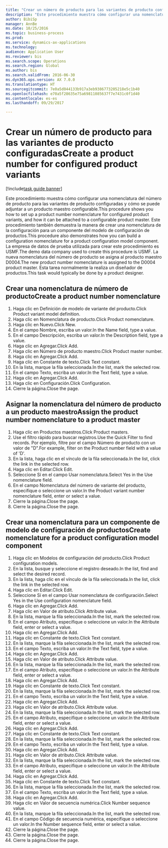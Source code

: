 ```yaml
--- 
title: "Crear un número de producto para las variantes de producto configuradas"
description: "Este procedimiento muestra cómo configurar una nomenclatura del número de producto para las variantes de producto configuradas y cómo se puede adjuntar a un producto maestro configurable."
author: BibiSp
manager: AnnBe
ms.date: 10/25/2016
ms.topic: business-process
ms.prod: 
ms.service: dynamics-ax-applications
ms.technology: 
audience: Application User
ms.reviewer: bis
ms.search.scope: Operations
ms.search.region: Global
ms.author: bis
ms.search.validFrom: 2016-06-30
ms.dyn365.ops.version: AX 7.0.0
ms.translationtype: HT
ms.sourcegitcommit: 7e0a5d044133b917a3eb9386773205218e5c1b40
ms.openlocfilehash: e70a5f28635e75a69811085637f7e7431c0f1d40
ms.contentlocale: es-es
ms.lasthandoff: 09/29/2017

---
```

# <a name="create-a-product-number-for-configured-product-variants"></a><span data-ttu-id="60ccd-103">Crear un número de producto para las variantes de producto configuradas</span><span class="sxs-lookup"><span data-stu-id="60ccd-103">Create a product number for configured product variants</span></span>

[!include[task guide banner](../../includes/task-guide-banner.md)]

<span data-ttu-id="60ccd-104">Este procedimiento muestra cómo configurar una nomenclatura del número de producto para las variantes de producto configuradas y cómo se puede adjuntar a un producto maestro configurable.</span><span class="sxs-lookup"><span data-stu-id="60ccd-104">This procedure shows you how to set up a product number nomenclature for configured product variants, and how it can be attached to a configurable product master.</span></span> <span data-ttu-id="60ccd-105">Este procedimiento también demuestra la manera de crear una nomenclatura de la configuración para un componente del modelo de configuración de productos.</span><span class="sxs-lookup"><span data-stu-id="60ccd-105">This procedure also demonstrates how you can build a configuration nomenclature for a product configuration model component.</span></span> <span data-ttu-id="60ccd-106">La empresa de datos de prueba utilizada para crear este procedimiento es USMF.</span><span class="sxs-lookup"><span data-stu-id="60ccd-106">The demo data company used to create this procedure is USMF.</span></span> <span data-ttu-id="60ccd-107">La nueva nomenclatura del número de producto se asigna al producto maestro D0004.</span><span class="sxs-lookup"><span data-stu-id="60ccd-107">The new product number nomenclature is assigned to the D0004 product master.</span></span> <span data-ttu-id="60ccd-108">Esta tarea normalmente la realiza un diseñador de productos.</span><span class="sxs-lookup"><span data-stu-id="60ccd-108">This task would typically be done by a product designer.</span></span>


## <a name="create-a-product-number-nomenclature"></a><span data-ttu-id="60ccd-109">Crear una nomenclatura de número de producto</span><span class="sxs-lookup"><span data-stu-id="60ccd-109">Create a product number nomenclature</span></span>
1. <span data-ttu-id="60ccd-110">Haga clic en Definición de modelo de variante del producto.</span><span class="sxs-lookup"><span data-stu-id="60ccd-110">Click Product variant model definition.</span></span>
2. <span data-ttu-id="60ccd-111">Haga clic en Nomenclatura de producto.</span><span class="sxs-lookup"><span data-stu-id="60ccd-111">Click Product nomenclature.</span></span>
3. <span data-ttu-id="60ccd-112">Haga clic en Nuevo.</span><span class="sxs-lookup"><span data-stu-id="60ccd-112">Click New.</span></span>
4. <span data-ttu-id="60ccd-113">En el campo Nombre, escriba un valor.</span><span class="sxs-lookup"><span data-stu-id="60ccd-113">In the Name field, type a value.</span></span>
5. <span data-ttu-id="60ccd-114">En el campo Descripción, escriba un valor.</span><span class="sxs-lookup"><span data-stu-id="60ccd-114">In the Description field, type a value.</span></span>
6. <span data-ttu-id="60ccd-115">Haga clic en Agregar.</span><span class="sxs-lookup"><span data-stu-id="60ccd-115">Click Add.</span></span>
7. <span data-ttu-id="60ccd-116">Haga clic en Número de producto maestro.</span><span class="sxs-lookup"><span data-stu-id="60ccd-116">Click Product master number.</span></span>
8. <span data-ttu-id="60ccd-117">Haga clic en Agregar.</span><span class="sxs-lookup"><span data-stu-id="60ccd-117">Click Add.</span></span>
9. <span data-ttu-id="60ccd-118">Haga clic en Constante de texto.</span><span class="sxs-lookup"><span data-stu-id="60ccd-118">Click Text constant.</span></span>
10. <span data-ttu-id="60ccd-119">En la lista, marque la fila seleccionada.</span><span class="sxs-lookup"><span data-stu-id="60ccd-119">In the list, mark the selected row.</span></span>
11. <span data-ttu-id="60ccd-120">En el campo Texto, escriba un valor.</span><span class="sxs-lookup"><span data-stu-id="60ccd-120">In the Text field, type a value.</span></span>
12. <span data-ttu-id="60ccd-121">Haga clic en Agregar.</span><span class="sxs-lookup"><span data-stu-id="60ccd-121">Click Add.</span></span>
13. <span data-ttu-id="60ccd-122">Haga clic en Configuración.</span><span class="sxs-lookup"><span data-stu-id="60ccd-122">Click Configuration.</span></span>
14. <span data-ttu-id="60ccd-123">Cierre la página.</span><span class="sxs-lookup"><span data-stu-id="60ccd-123">Close the page.</span></span>

## <a name="assign-the-product-number-nomenclature-to-a-product-master"></a><span data-ttu-id="60ccd-124">Asignar la nomenclatura del número de producto a un producto maestro</span><span class="sxs-lookup"><span data-stu-id="60ccd-124">Assign the product number nomenclature to a product master</span></span>
1. <span data-ttu-id="60ccd-125">Haga clic en Productos maestros.</span><span class="sxs-lookup"><span data-stu-id="60ccd-125">Click Product masters.</span></span>
2. <span data-ttu-id="60ccd-126">Use el filtro rápido para buscar registros.</span><span class="sxs-lookup"><span data-stu-id="60ccd-126">Use the Quick Filter to find records.</span></span> <span data-ttu-id="60ccd-127">Por ejemplo, filtre por el campo Número de producto con un valor de "D".</span><span class="sxs-lookup"><span data-stu-id="60ccd-127">For example, filter on the Product number field with a value of 'D'.</span></span>
3. <span data-ttu-id="60ccd-128">En la lista, haga clic en el vínculo de la fila seleccionada.</span><span class="sxs-lookup"><span data-stu-id="60ccd-128">In the list, click the link in the selected row.</span></span>
4. <span data-ttu-id="60ccd-129">Haga clic en Editar.</span><span class="sxs-lookup"><span data-stu-id="60ccd-129">Click Edit.</span></span>
5. <span data-ttu-id="60ccd-130">Seleccione Sí en el campo Usar nomenclatura.</span><span class="sxs-lookup"><span data-stu-id="60ccd-130">Select Yes in the Use nomenclature field.</span></span>
6. <span data-ttu-id="60ccd-131">En el campo Nomenclatura del número de variante del producto, especifique o seleccione un valor.</span><span class="sxs-lookup"><span data-stu-id="60ccd-131">In the Product variant number nomenclature field, enter or select a value.</span></span>
7. <span data-ttu-id="60ccd-132">Cierre la página.</span><span class="sxs-lookup"><span data-stu-id="60ccd-132">Close the page.</span></span>
8. <span data-ttu-id="60ccd-133">Cierre la página.</span><span class="sxs-lookup"><span data-stu-id="60ccd-133">Close the page.</span></span>

## <a name="create-nomenclature-for-a-product-configuration-model-component"></a><span data-ttu-id="60ccd-134">Crear una nomenclatura para un componente de modelo de configuración de productos</span><span class="sxs-lookup"><span data-stu-id="60ccd-134">Create nomenclature for a product configuration model component</span></span>
1. <span data-ttu-id="60ccd-135">Haga clic en Modelos de configuración del producto.</span><span class="sxs-lookup"><span data-stu-id="60ccd-135">Click Product configuration models.</span></span>
2. <span data-ttu-id="60ccd-136">En la lista, busque y seleccione el registro deseado.</span><span class="sxs-lookup"><span data-stu-id="60ccd-136">In the list, find and select the desired record.</span></span>
3. <span data-ttu-id="60ccd-137">En la lista, haga clic en el vínculo de la fila seleccionada.</span><span class="sxs-lookup"><span data-stu-id="60ccd-137">In the list, click the link in the selected row.</span></span>
4. <span data-ttu-id="60ccd-138">Haga clic en Editar.</span><span class="sxs-lookup"><span data-stu-id="60ccd-138">Click Edit.</span></span>
5. <span data-ttu-id="60ccd-139">Seleccione Sí en el campo Usar nomenclatura de configuración.</span><span class="sxs-lookup"><span data-stu-id="60ccd-139">Select Yes in the Use configuration nomenclature field.</span></span>
6. <span data-ttu-id="60ccd-140">Haga clic en Agregar.</span><span class="sxs-lookup"><span data-stu-id="60ccd-140">Click Add.</span></span>
7. <span data-ttu-id="60ccd-141">Haga clic en Valor de atributo.</span><span class="sxs-lookup"><span data-stu-id="60ccd-141">Click Attribute value.</span></span>
8. <span data-ttu-id="60ccd-142">En la lista, marque la fila seleccionada.</span><span class="sxs-lookup"><span data-stu-id="60ccd-142">In the list, mark the selected row.</span></span>
9. <span data-ttu-id="60ccd-143">En el campo Atributo, especifique o seleccione un valor.</span><span class="sxs-lookup"><span data-stu-id="60ccd-143">In the Attribute field, enter or select a value.</span></span>
10. <span data-ttu-id="60ccd-144">Haga clic en Agregar.</span><span class="sxs-lookup"><span data-stu-id="60ccd-144">Click Add.</span></span>
11. <span data-ttu-id="60ccd-145">Haga clic en Constante de texto.</span><span class="sxs-lookup"><span data-stu-id="60ccd-145">Click Text constant.</span></span>
12. <span data-ttu-id="60ccd-146">En la lista, marque la fila seleccionada.</span><span class="sxs-lookup"><span data-stu-id="60ccd-146">In the list, mark the selected row.</span></span>
13. <span data-ttu-id="60ccd-147">En el campo Texto, escriba un valor.</span><span class="sxs-lookup"><span data-stu-id="60ccd-147">In the Text field, type a value.</span></span>
14. <span data-ttu-id="60ccd-148">Haga clic en Agregar.</span><span class="sxs-lookup"><span data-stu-id="60ccd-148">Click Add.</span></span>
15. <span data-ttu-id="60ccd-149">Haga clic en Valor de atributo.</span><span class="sxs-lookup"><span data-stu-id="60ccd-149">Click Attribute value.</span></span>
16. <span data-ttu-id="60ccd-150">En la lista, marque la fila seleccionada.</span><span class="sxs-lookup"><span data-stu-id="60ccd-150">In the list, mark the selected row.</span></span>
17. <span data-ttu-id="60ccd-151">En el campo Atributo, especifique o seleccione un valor.</span><span class="sxs-lookup"><span data-stu-id="60ccd-151">In the Attribute field, enter or select a value.</span></span>
18. <span data-ttu-id="60ccd-152">Haga clic en Agregar.</span><span class="sxs-lookup"><span data-stu-id="60ccd-152">Click Add.</span></span>
19. <span data-ttu-id="60ccd-153">Haga clic en Constante de texto.</span><span class="sxs-lookup"><span data-stu-id="60ccd-153">Click Text constant.</span></span>
20. <span data-ttu-id="60ccd-154">En la lista, marque la fila seleccionada.</span><span class="sxs-lookup"><span data-stu-id="60ccd-154">In the list, mark the selected row.</span></span>
21. <span data-ttu-id="60ccd-155">En el campo Texto, escriba un valor.</span><span class="sxs-lookup"><span data-stu-id="60ccd-155">In the Text field, type a value.</span></span>
22. <span data-ttu-id="60ccd-156">Haga clic en Agregar.</span><span class="sxs-lookup"><span data-stu-id="60ccd-156">Click Add.</span></span>
23. <span data-ttu-id="60ccd-157">Haga clic en Valor de atributo.</span><span class="sxs-lookup"><span data-stu-id="60ccd-157">Click Attribute value.</span></span>
24. <span data-ttu-id="60ccd-158">En la lista, marque la fila seleccionada.</span><span class="sxs-lookup"><span data-stu-id="60ccd-158">In the list, mark the selected row.</span></span>
25. <span data-ttu-id="60ccd-159">En el campo Atributo, especifique o seleccione un valor.</span><span class="sxs-lookup"><span data-stu-id="60ccd-159">In the Attribute field, enter or select a value.</span></span>
26. <span data-ttu-id="60ccd-160">Haga clic en Agregar.</span><span class="sxs-lookup"><span data-stu-id="60ccd-160">Click Add.</span></span>
27. <span data-ttu-id="60ccd-161">Haga clic en Constante de texto.</span><span class="sxs-lookup"><span data-stu-id="60ccd-161">Click Text constant.</span></span>
28. <span data-ttu-id="60ccd-162">En la lista, marque la fila seleccionada.</span><span class="sxs-lookup"><span data-stu-id="60ccd-162">In the list, mark the selected row.</span></span>
29. <span data-ttu-id="60ccd-163">En el campo Texto, escriba un valor.</span><span class="sxs-lookup"><span data-stu-id="60ccd-163">In the Text field, type a value.</span></span>
30. <span data-ttu-id="60ccd-164">Haga clic en Agregar.</span><span class="sxs-lookup"><span data-stu-id="60ccd-164">Click Add.</span></span>
31. <span data-ttu-id="60ccd-165">Haga clic en Valor de atributo.</span><span class="sxs-lookup"><span data-stu-id="60ccd-165">Click Attribute value.</span></span>
32. <span data-ttu-id="60ccd-166">En la lista, marque la fila seleccionada.</span><span class="sxs-lookup"><span data-stu-id="60ccd-166">In the list, mark the selected row.</span></span>
33. <span data-ttu-id="60ccd-167">En el campo Atributo, especifique o seleccione un valor.</span><span class="sxs-lookup"><span data-stu-id="60ccd-167">In the Attribute field, enter or select a value.</span></span>
34. <span data-ttu-id="60ccd-168">Haga clic en Agregar.</span><span class="sxs-lookup"><span data-stu-id="60ccd-168">Click Add.</span></span>
35. <span data-ttu-id="60ccd-169">Haga clic en Constante de texto.</span><span class="sxs-lookup"><span data-stu-id="60ccd-169">Click Text constant.</span></span>
36. <span data-ttu-id="60ccd-170">En la lista, marque la fila seleccionada.</span><span class="sxs-lookup"><span data-stu-id="60ccd-170">In the list, mark the selected row.</span></span>
37. <span data-ttu-id="60ccd-171">En el campo Texto, escriba un valor.</span><span class="sxs-lookup"><span data-stu-id="60ccd-171">In the Text field, type a value.</span></span>
38. <span data-ttu-id="60ccd-172">Haga clic en Agregar.</span><span class="sxs-lookup"><span data-stu-id="60ccd-172">Click Add.</span></span>
39. <span data-ttu-id="60ccd-173">Haga clic en Valor de secuencia numérica.</span><span class="sxs-lookup"><span data-stu-id="60ccd-173">Click Number sequence value.</span></span>
40. <span data-ttu-id="60ccd-174">En la lista, marque la fila seleccionada.</span><span class="sxs-lookup"><span data-stu-id="60ccd-174">In the list, mark the selected row.</span></span>
41. <span data-ttu-id="60ccd-175">En el campo Código de secuencia numérica, especifique o seleccione un valor.</span><span class="sxs-lookup"><span data-stu-id="60ccd-175">In the Number sequence field, enter or select a value.</span></span>
42. <span data-ttu-id="60ccd-176">Cierre la página.</span><span class="sxs-lookup"><span data-stu-id="60ccd-176">Close the page.</span></span>
43. <span data-ttu-id="60ccd-177">Cierre la página.</span><span class="sxs-lookup"><span data-stu-id="60ccd-177">Close the page.</span></span>
44. <span data-ttu-id="60ccd-178">Cierre la página.</span><span class="sxs-lookup"><span data-stu-id="60ccd-178">Close the page.</span></span>



